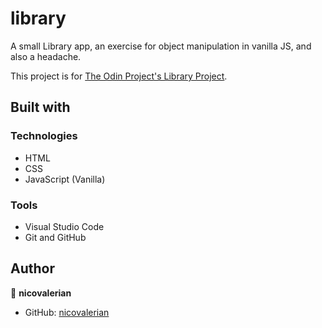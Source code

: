 # library
A small Library app, an exercise for object manipulation in vanilla JS, and also a headache.

This project is for [The Odin Project's Library Project](https://www.theodinproject.com/lessons/node-path-javascript-library).

## Built with

### Technologies

* HTML
* CSS
* JavaScript (Vanilla)
  
### Tools

* Visual Studio Code
* Git and GitHub

## Author

👤 **nicovalerian**
* GitHub: [nicovalerian](https://github.com/nicovalerian)
